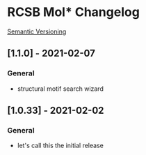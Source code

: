 # RCSB Mol* Changelog

[Semantic Versioning](https://semver.org/)

## [1.1.0] - 2021-02-07
### General
- structural motif search wizard

## [1.0.33] - 2021-02-02
### General
- let's call this the initial release